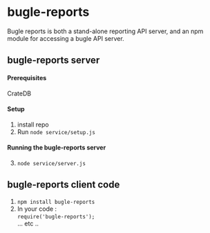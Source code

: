 # bugle-reports

Bugle reports is both a stand-alone reporting API server, and an npm module for accessing a bugle API server.

## bugle-reports server

#### Prerequisites

CrateDB

#### Setup

1. install repo
2. Run `node service/setup.js` 

#### Running the bugle-reports server

3. `node service/server.js`

## bugle-reports client code

1. `npm install bugle-reports`
2. In your code :    
    `require('bugle-reports');`    
    ... etc ..